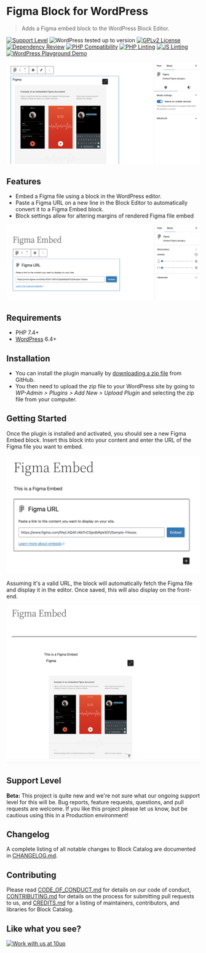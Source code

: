 # Figma Block for WordPress

> Adds a Figma embed block to the WordPress Block Editor.

[![Support Level](https://img.shields.io/badge/support-beta-blueviolet.svg)](#support-level) ![WordPress tested up to version](https://img.shields.io/badge/WordPress-v6.5%20tested-success.svg) [![GPLv2 License](https://img.shields.io/github/license/10up/block-catalog.svg)](https://github.com/10up/block-catalog/blob/develop/LICENSE.md)
[![Dependency Review](https://github.com/10up/figma-block/actions/workflows/dependency-review.yml/badge.svg)](https://github.com/10up/figma-block/actions/workflows/dependency-review.yml) [![PHP Compatibility](https://github.com/10up/figma-block/actions/workflows/php-compat.yml/badge.svg)](https://github.com/10up/figma-block/actions/workflows/php-compat.yml) [![PHP Linting](https://github.com/10up/figma-block/actions/workflows/phpcs.yml/badge.svg)](https://github.com/10up/figma-block/actions/workflows/phpcs.yml) [![JS Linting](https://github.com/10up/figma-block/actions/workflows/eslint.yml/badge.svg)](https://github.com/10up/figma-block/actions/workflows/eslint.yml) [![WordPress Playground Demo](https://img.shields.io/github/v/release/10up/figma-block?logo=wordpress&logoColor=FFFFFF&label=Playground%20Demo&labelColor=3858E9&color=3858E9)](https://playground.wordpress.net/?blueprint-url=https://raw.githubusercontent.com/10up/figma-block/feature/add-playground/.wordpress-org/blueprints/blueprint.json)

![Screenshot of the rendered Figma Embed block in the editor / admin](.wordpress-org/screenshot-2.png)

## Features

* Embed a Figma file using a block in the WordPress editor.
* Paste a Figma URL on a new line in the Block Editor to automatically convert it to a Figma Embed block.
* Block settings allow for altering margins of rendered Figma file embed

![Screenshot of the Figma Embed block settings prior to rendering in the editor / admin](.wordpress-org/screenshot-3.png)

## Requirements

* PHP 7.4+
* [WordPress](http://wordpress.org) 6.4+

## Installation

* You can install the plugin manually by [downloading a zip file](https://github.com/10up/figma-block/releases/latest) from GitHub.
* You then need to upload the zip file to your WordPress site by going to *WP-Admin > Plugins > Add New > Upload Plugin* and selecting the zip file from your computer.

## Getting Started

Once the plugin is installed and activated, you should see a new Figma Embed block. Insert this block into your content and enter the URL of the Figma file you want to embed.

![Screenshot of Figma Embed block with sample URL pre-embed](.wordpress-org/screenshot-1.png)

Assuming it's a valid URL, the block will automatically fetch the Figma file and display it in the editor. Once saved, this will also display on the front-end.

![Screenshot of the front-end rendering of the Figma Embed block](.wordpress-org/screenshot-4.png)

## Support Level

**Beta:** This project is quite new and we're not sure what our ongoing support level for this will be. Bug reports, feature requests, questions, and pull requests are welcome. If you like this project please let us know, but be cautious using this in a Production environment!

## Changelog

A complete listing of all notable changes to Block Catalog are documented in [CHANGELOG.md](CHANGELOG.md).

## Contributing

Please read [CODE_OF_CONDUCT.md](CODE_OF_CONDUCT.md) for details on our code of conduct, [CONTRIBUTING.md](CONTRIBUTING.md) for details on the process for submitting pull requests to us, and [CREDITS.md](CREDITS.md) for a listing of maintainers, contributors, and libraries for Block Catalog.

## Like what you see?

[![Work with us at 10up](https://10up.com/uploads/2016/10/10up-Github-Banner.png)](http://10up.com/contact/)
